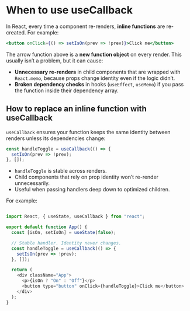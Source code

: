 # When to use useCallback

In React, every time a component re-renders, **inline functions** are re-created. For example:

```jsx
<button onClick={() => setIsOn(prev => !prev)}>Click me</button>
````

The arrow function above is a **new function object** on every render.
This usually isn’t a problem, but it can cause:

* **Unnecessary re-renders** in child components that are wrapped with `React.memo`, because props change identity even if the logic didn’t.
* **Broken dependency checks** in hooks (`useEffect`, `useMemo`) if you pass the function inside their dependency array.

## How to replace an inline function with useCallback

`useCallback` ensures your function keeps the same identity between renders unless its dependencies change:

```jsx
const handleToggle = useCallback(() => {
  setIsOn(prev => !prev);
}, []);
```

* `handleToggle` is stable across renders.
* Child components that rely on prop identity won’t re-render unnecessarily.
* Useful when passing handlers deep down to optimized children.

For example:

```javascript

import React, { useState, useCallback } from "react";

export default function App() {
  const [isOn, setIsOn] = useState(false);

  // Stable handler. Identity never changes.
  const handleToggle = useCallback(() => {
    setIsOn(prev => !prev);
  }, []);

  return (
    <div className="App">
      <p>{isOn ? "On" : "Off"}</p>
      <button type="button" onClick={handleToggle}>Click me</button>
    </div>
  );
}

```